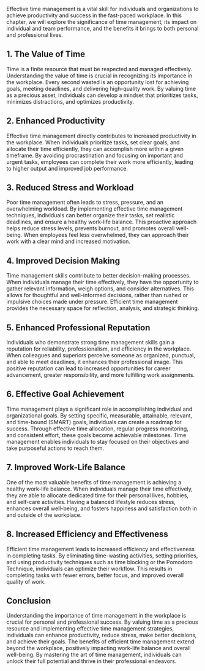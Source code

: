 
Effective time management is a vital skill for individuals and organizations to achieve productivity and success in the fast-paced workplace. In this chapter, we will explore the significance of time management, its impact on individual and team performance, and the benefits it brings to both personal and professional lives.

## 1\. The Value of Time

Time is a finite resource that must be respected and managed effectively. Understanding the value of time is crucial in recognizing its importance in the workplace. Every second wasted is an opportunity lost for achieving goals, meeting deadlines, and delivering high-quality work. By valuing time as a precious asset, individuals can develop a mindset that prioritizes tasks, minimizes distractions, and optimizes productivity.

## 2\. Enhanced Productivity

Effective time management directly contributes to increased productivity in the workplace. When individuals prioritize tasks, set clear goals, and allocate their time efficiently, they can accomplish more within a given timeframe. By avoiding procrastination and focusing on important and urgent tasks, employees can complete their work more efficiently, leading to higher output and improved job performance.

## 3\. Reduced Stress and Workload

Poor time management often leads to stress, pressure, and an overwhelming workload. By implementing effective time management techniques, individuals can better organize their tasks, set realistic deadlines, and ensure a healthy work-life balance. This proactive approach helps reduce stress levels, prevents burnout, and promotes overall well-being. When employees feel less overwhelmed, they can approach their work with a clear mind and increased motivation.

## 4\. Improved Decision Making

Time management skills contribute to better decision-making processes. When individuals manage their time effectively, they have the opportunity to gather relevant information, weigh options, and consider alternatives. This allows for thoughtful and well-informed decisions, rather than rushed or impulsive choices made under pressure. Efficient time management provides the necessary space for reflection, analysis, and strategic thinking.

## 5\. Enhanced Professional Reputation

Individuals who demonstrate strong time management skills gain a reputation for reliability, professionalism, and efficiency in the workplace. When colleagues and superiors perceive someone as organized, punctual, and able to meet deadlines, it enhances their professional image. This positive reputation can lead to increased opportunities for career advancement, greater responsibility, and more fulfilling work assignments.

## 6\. Effective Goal Achievement

Time management plays a significant role in accomplishing individual and organizational goals. By setting specific, measurable, attainable, relevant, and time-bound (SMART) goals, individuals can create a roadmap for success. Through effective time allocation, regular progress monitoring, and consistent effort, these goals become achievable milestones. Time management enables individuals to stay focused on their objectives and take purposeful actions to reach them.

## 7\. Improved Work-Life Balance

One of the most valuable benefits of time management is achieving a healthy work-life balance. When individuals manage their time effectively, they are able to allocate dedicated time for their personal lives, hobbies, and self-care activities. Having a balanced lifestyle reduces stress, enhances overall well-being, and fosters happiness and satisfaction both in and outside of the workplace.

## 8\. Increased Efficiency and Effectiveness

Efficient time management leads to increased efficiency and effectiveness in completing tasks. By eliminating time-wasting activities, setting priorities, and using productivity techniques such as time blocking or the Pomodoro Technique, individuals can optimize their workflow. This results in completing tasks with fewer errors, better focus, and improved overall quality of work.

## Conclusion

Understanding the importance of time management in the workplace is crucial for personal and professional success. By valuing time as a precious resource and implementing effective time management strategies, individuals can enhance productivity, reduce stress, make better decisions, and achieve their goals. The benefits of efficient time management extend beyond the workplace, positively impacting work-life balance and overall well-being. By mastering the art of time management, individuals can unlock their full potential and thrive in their professional endeavors.
